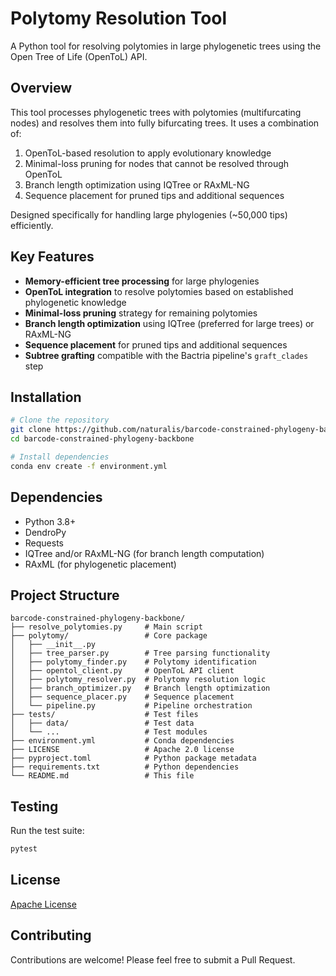 # Polytomy Resolution Tool

A Python tool for resolving polytomies in large phylogenetic trees using the Open Tree of Life (OpenToL) API.

## Overview

This tool processes phylogenetic trees with polytomies (multifurcating nodes) and resolves them into fully bifurcating trees. It uses a combination of:

1. OpenToL-based resolution to apply evolutionary knowledge
2. Minimal-loss pruning for nodes that cannot be resolved through OpenToL
3. Branch length optimization using IQTree or RAxML-NG
4. Sequence placement for pruned tips and additional sequences

Designed specifically for handling large phylogenies (~50,000 tips) efficiently.

## Key Features

- **Memory-efficient tree processing** for large phylogenies
- **OpenToL integration** to resolve polytomies based on established phylogenetic knowledge
- **Minimal-loss pruning** strategy for remaining polytomies
- **Branch length optimization** using IQTree (preferred for large trees) or RAxML-NG
- **Sequence placement** for pruned tips and additional sequences
- **Subtree grafting** compatible with the Bactria pipeline's `graft_clades` step

## Installation

```bash
# Clone the repository
git clone https://github.com/naturalis/barcode-constrained-phylogeny-backbone.git
cd barcode-constrained-phylogeny-backbone

# Install dependencies
conda env create -f environment.yml
```

<!--

Top-level driver script not tested yet!!!

## Usage

Basic usage:

```bash
python resolve_polytomies.py --input tree.newick --output resolved_tree.newick
```

Advanced usage:

```bash
python resolve_polytomies.py \
  --input tree.newick \
  --output resolved_tree.newick \
  --optimization-tool iqtree \
  --sequences additional_seqs.fasta \
  --alignment alignment.fasta \
  --log-level INFO
```

-->

## Dependencies

- Python 3.8+
- DendroPy
- Requests
- IQTree and/or RAxML-NG (for branch length computation)
- RAxML (for phylogenetic placement)

## Project Structure

```
barcode-constrained-phylogeny-backbone/
├── resolve_polytomies.py     # Main script
├── polytomy/                 # Core package
│   ├── __init__.py
│   ├── tree_parser.py        # Tree parsing functionality
│   ├── polytomy_finder.py    # Polytomy identification
│   ├── opentol_client.py     # OpenToL API client
│   ├── polytomy_resolver.py  # Polytomy resolution logic
│   ├── branch_optimizer.py   # Branch length optimization
│   ├── sequence_placer.py    # Sequence placement
│   └── pipeline.py           # Pipeline orchestration
├── tests/                    # Test files
│   ├── data/                 # Test data
│   └── ...                   # Test modules
├── environment.yml           # Conda dependencies
├── LICENSE                   # Apache 2.0 license
├── pyproject.toml            # Python package metadata
├── requirements.txt          # Python dependencies
└── README.md                 # This file
```

## Testing

Run the test suite:

```bash
pytest
```

## License

[Apache License](LICENSE)

## Contributing

Contributions are welcome! Please feel free to submit a Pull Request.
